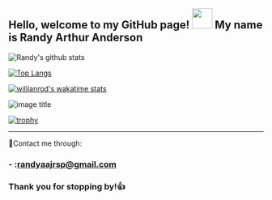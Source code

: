 ## Hello, welcome to my GitHub page! <img src="https://media.giphy.com/media/EyNKj9eV7PYys/giphy.gif" width="40px"> My name is Randy Arthur Anderson
![Randy's github stats](https://github-readme-stats.vercel.app/api?username=randyaajr&show_icons=true&theme=dark)

[![Top Langs](https://github-readme-stats.vercel.app/api/top-langs/?username=randyaajr&langs_count=8)](https://github.com/randyaajr/github-readme-stats)

[![willianrod's wakatime stats](https://github-readme-stats.vercel.app/api/wakatime?username=randyaajr)](https://github.com/randyaajr/github-readme-stats)


![image title](https://rushter.com/counter.svg)

[![trophy](https://github-profile-trophy.vercel.app/?username=randyaajr&theme=onedark)](https://github-profile-trophy.vercel.app/?username=ryo-ma&theme=chalk)


___
:mag_right:Contact me through:

### - :randyaajrsp@gmail.com
### Thank you for stopping by!👍